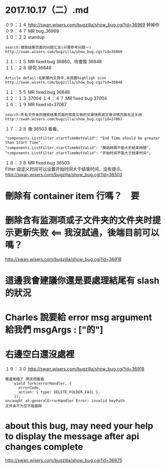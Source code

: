 # 2017.10.17（二）.md


０９：１４ http://swan.wisers.com/bugzilla/show_bug.cgi?id=36969 幹掉你  
０９：４７ MR bug_36969  
１０：２２ standup   
```
search:搜索结果页面的问题汇总(只需參考问题一)
http://swan.wisers.com/bugzilla/show_bug.cgi?id=36860
```
１１：１５ MR fixed bug 36860，待會換 36848   
１１：２８ 研究 36848  
```
Article detail:在新聞內文頁中,未設置highligh icon
http://swan.wisers.com/bugzilla/show_bug.cgi?id=36848
```
１１：５５ MR fixed bug 36848  
１２：１３ 37004 
１４：４７ MR fixed bug 37004  
１６：１９ MR fixed id=37067  
```
search:所有文件夹的搜索结果页面的聚类文章的文章快照或文章详情页面无法关闭
http://swan.wisers.com/bugzilla/show_bug.cgi?id=37067
```
１７：２８ 換 36503 看看。  
```
"components.ListFilter.startTimeNotValid": "End Time should be greater than Start Time",
"components.ListFilter.startTimeNotValid": "開始時間不能大於結束時間",
"components.ListFilter.startTimeNotValid": "开始时间不能大于结束时间",
```
１８：３８ MR fixed bug 36503  
Filter:自定义时间可以设置开始时间大于结束时间，没有提示。
http://swan.wisers.com/bugzilla/show_bug.cgi?id=36503

# 刪除有 container item 行嗎？　要
# 删除含有监测项或子文件夹的文件夹时提示更新失败   <== 我沒試過，後端目前可以嗎？
http://swan.wisers.com/bugzilla/show_bug.cgi?id=36918

# 這邊我會建議你還是要處理結尾有 slash 的狀況
# Charles 說要給 error msg argument 給我們 msgArgs : ["的"]
# 右邊空白還沒處裡


１９：３０ http://swan.wisers.com/bugzilla/show_bug.cgi?id=36918  
```
哪邊用錯了 明天問看看
    yield fork(errorHandler, {
      errorCode,
      action: { type: DELETE_FOLDER_FAIL },
    });
uncaught at generalErrorHandler Error: invalid keyPath
文件夹不为空不能删除
```


# about this bug, may need your help to display the message after api changes complete
http://swan.wisers.com/bugzilla/show_bug.cgi?id=36875

